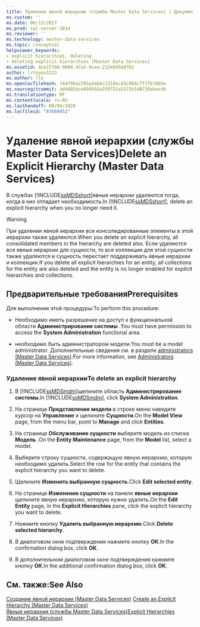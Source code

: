 ```yaml
---
title: Удаление явной иерархии (службы Master Data Services) | Документы Майкрософт
ms.custom: ''
ms.date: 06/13/2017
ms.prod: sql-server-2014
ms.reviewer: ''
ms.technology: master-data-services
ms.topic: conceptual
helpviewer_keywords:
- explicit hierarchies, deleting
- deleting explicit hierarchies [Master Data Services]
ms.assetid: 4ce177b0-9884-47a2-9cea-212e845dd762
author: lrtoyou1223
ms.author: lle
ms.openlocfilehash: 744f96a2705a3abbc2318ecd3c9b0c7fffb7605e
ms.sourcegitcommit: ad4d92dce894592a259721a1571b1d8736abacdb
ms.translationtype: MT
ms.contentlocale: ru-RU
ms.lasthandoff: 08/04/2020
ms.locfileid: "87669452"
---
```

# <a name="delete-an-explicit-hierarchy-master-data-services"></a><span data-ttu-id="3e89a-102">Удаление явной иерархии (службы Master Data Services)</span><span class="sxs-lookup"><span data-stu-id="3e89a-102">Delete an Explicit Hierarchy (Master Data Services)</span></span>
  <span data-ttu-id="3e89a-103">В службах [!INCLUDE[ssMDSshort](../includes/ssmdsshort-md.md)]явные иерархии удаляются тогда, когда в них отпадает необходимость.</span><span class="sxs-lookup"><span data-stu-id="3e89a-103">In [!INCLUDE[ssMDSshort](../includes/ssmdsshort-md.md)], delete an explicit hierarchy when you no longer need it.</span></span>  
  
> [!WARNING]  
>  <span data-ttu-id="3e89a-104">При удалении явной иерархии все консолидированные элементы в этой иерархии также удаляются.</span><span class="sxs-lookup"><span data-stu-id="3e89a-104">When you delete an explicit hierarchy, all consolidated members in the hierarchy are deleted also.</span></span> <span data-ttu-id="3e89a-105">Если удаляются все явные иерархии для сущности, то все коллекции для этой сущности также удаляются и сущность перестает поддерживать явные иерархии и коллекции.</span><span class="sxs-lookup"><span data-stu-id="3e89a-105">If you delete all explicit hierarchies for an entity, all collections for the entity are also deleted and the entity is no longer enabled for explicit hierarchies and collections.</span></span>  
  
## <a name="prerequisites"></a><span data-ttu-id="3e89a-106">Предварительные требования</span><span class="sxs-lookup"><span data-stu-id="3e89a-106">Prerequisites</span></span>  
 <span data-ttu-id="3e89a-107">Для выполнения этой процедуры:</span><span class="sxs-lookup"><span data-stu-id="3e89a-107">To perform this procedure:</span></span>  
  
-   <span data-ttu-id="3e89a-108">Необходимо иметь разрешение на доступ к функциональной области **Администрирование системы** .</span><span class="sxs-lookup"><span data-stu-id="3e89a-108">You must have permission to access the **System Administration** functional area.</span></span>  
  
-   <span data-ttu-id="3e89a-109">необходимо быть администратором модели.</span><span class="sxs-lookup"><span data-stu-id="3e89a-109">You must be a model administrator.</span></span> <span data-ttu-id="3e89a-110">Дополнительные сведения см. в разделе [administrators &#40;Master Data Services&#41;](administrators-master-data-services.md).</span><span class="sxs-lookup"><span data-stu-id="3e89a-110">For more information, see [Administrators &#40;Master Data Services&#41;](administrators-master-data-services.md).</span></span>  
  
### <a name="to-delete-an-explicit-hierarchy"></a><span data-ttu-id="3e89a-111">Удаление явной иерархии</span><span class="sxs-lookup"><span data-stu-id="3e89a-111">To delete an explicit hierarchy</span></span>  
  
1.  <span data-ttu-id="3e89a-112">В [!INCLUDE[ssMDSmdm](../includes/ssmdsmdm-md.md)]щелкните область **Администрирование системы**.</span><span class="sxs-lookup"><span data-stu-id="3e89a-112">In [!INCLUDE[ssMDSmdm](../includes/ssmdsmdm-md.md)], click **System Administration**.</span></span>  
  
2.  <span data-ttu-id="3e89a-113">На странице **Представление модели** в строке меню наведите курсор на **Управление** и щелкните **Сущности**.</span><span class="sxs-lookup"><span data-stu-id="3e89a-113">On the **Model View** page, from the menu bar, point to **Manage** and click **Entities**.</span></span>  
  
3.  <span data-ttu-id="3e89a-114">На странице **Обслуживание сущности** выберите модель из списка **Модель** .</span><span class="sxs-lookup"><span data-stu-id="3e89a-114">On the **Entity Maintenance** page, from the **Model** list, select a model.</span></span>  
  
4.  <span data-ttu-id="3e89a-115">Выберите строку сущности, содержащую явную иерархию, которую необходимо удалить.</span><span class="sxs-lookup"><span data-stu-id="3e89a-115">Select the row for the entity that contains the explicit hierarchy you want to delete.</span></span>  
  
5.  <span data-ttu-id="3e89a-116">Щелкните **Изменить выбранную сущность**.</span><span class="sxs-lookup"><span data-stu-id="3e89a-116">Click **Edit selected entity**.</span></span>  
  
6.  <span data-ttu-id="3e89a-117">На странице **Изменение сущности** на панели **явные иерархии** щелкните явную иерархию, которую нужно удалить.</span><span class="sxs-lookup"><span data-stu-id="3e89a-117">On the **Edit Entity** page, in the **Explicit Hierarchies** pane, click the explicit hierarchy you want to delete.</span></span>  
  
7.  <span data-ttu-id="3e89a-118">Нажмите кнопку **Удалить выбранную иерархию**.</span><span class="sxs-lookup"><span data-stu-id="3e89a-118">Click **Delete selected hierarchy**.</span></span>  
  
8.  <span data-ttu-id="3e89a-119">В диалоговом окне подтверждения нажмите кнопку **ОК**.</span><span class="sxs-lookup"><span data-stu-id="3e89a-119">In the confirmation dialog box, click **OK**.</span></span>  
  
9. <span data-ttu-id="3e89a-120">В дополнительном диалоговом окне подтверждения нажмите кнопку **ОК**.</span><span class="sxs-lookup"><span data-stu-id="3e89a-120">In the additional confirmation dialog box, click **OK**.</span></span>  
  
## <a name="see-also"></a><span data-ttu-id="3e89a-121">См. также:</span><span class="sxs-lookup"><span data-stu-id="3e89a-121">See Also</span></span>  
 <span data-ttu-id="3e89a-122">[Создание явной иерархии &#40;Master Data Services&#41;](../../2014/master-data-services/create-an-explicit-hierarchy-master-data-services.md) </span><span class="sxs-lookup"><span data-stu-id="3e89a-122">[Create an Explicit Hierarchy &#40;Master Data Services&#41;](../../2014/master-data-services/create-an-explicit-hierarchy-master-data-services.md) </span></span>  
 [<span data-ttu-id="3e89a-123">Явные иерархии (службы Master Data Services)</span><span class="sxs-lookup"><span data-stu-id="3e89a-123">Explicit Hierarchies &#40;Master Data Services&#41;</span></span>](../../2014/master-data-services/explicit-hierarchies-master-data-services.md)  
  
  
